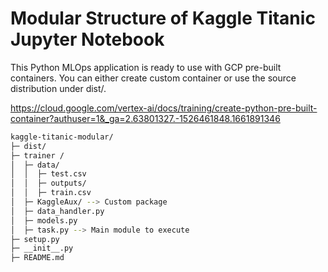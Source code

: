 # Modular Structure of Kaggle Titanic Jupyter Notebook

This Python MLOps application is ready to use with GCP pre-built containers. You can either create custom container or use the source distribution under dist/.

https://cloud.google.com/vertex-ai/docs/training/create-python-pre-built-container?authuser=1&_ga=2.63801327.-1526461848.1661891346

```bash
kaggle-titanic-modular/
├─ dist/
├─ trainer /
│  ├─ data/
│  │  ├─ test.csv
│  │  ├─ outputs/
│  │  ├─ train.csv
│  ├─ KaggleAux/ --> Custom package
│  ├─ data_handler.py
│  ├─ models.py
│  ├─ task.py --> Main module to execute
├─ setup.py
├─ __init__.py
├─ README.md
```
